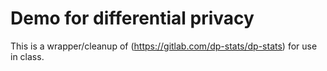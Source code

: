 # Demo for differential privacy

This is a wrapper/cleanup of (https://gitlab.com/dp-stats/dp-stats) for use in class. 
